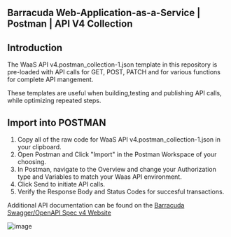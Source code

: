 ## Barracuda Web-Application-as-a-Service | Postman | API V4 Collection
## Introduction
The WaaS API v4.postman_collection-1.json template in this repository is pre-loaded with API calls for GET, POST, PATCH and for various functions for complete API mangement. 

These templates are useful when building,testing and publishing API calls, while optimizing repeated steps. 

## Import into POSTMAN
1. Copy all of the raw code for WaaS API v4.postman_collection-1.json in your clipboard.
2. Open Postman and Click "Import" in the Postman Workspace of your choosing.
3. In Postman, navigate to the Overview and change your Authorization type and Variables to match your Waas API environment.
4. Click Send to initiate API calls.
5. Verify the Response Body and Status Codes for succesful transactions. 

Additional API documentation can be found on the [Barracuda Swagger/OpenAPI Spec v4 Website](https://api.waas.barracudanetworks.com/v4/swagger/#/)

![image](https://github.com/ntrifiletti/waas-postman/assets/60154709/d7afc92f-ca47-405f-bffc-602a6f339e8d)






